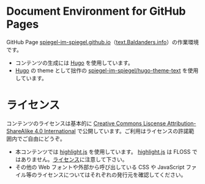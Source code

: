 # Document Environment for GitHub Pages

GitHub Page [spiegel-im-spiegel.github.io](https://github.com/spiegel-im-spiegel/spiegel-im-spiegel.github.io)（[text.Baldanders.info](http://text.baldanders.info/)）の作業環境です。

- コンテンツの生成には [Hugo](https://gohugo.io/) を使用しています。
- [Hugo](https://gohugo.io/) の theme として拙作の [spiegel-im-spiegel/hugo-theme-text](https://github.com/spiegel-im-spiegel/hugo-theme-text) を使用しています。

# ライセンス

コンテンツのライセンスは基本的に [Creative Commons Liscense Attribution-ShareAlike 4.0 International](http://creativecommons.org/licenses/by-sa/4.0/) で公開しています。ご利用はライセンスの許諾範囲内でご自由にどうぞ。

- 本コンテンツでは [highlight.js](https://highlightjs.org/) を使用しています。  [highlight.js](https://highlightjs.org/) は FLOSS ではありません。[ライセンス](http://text.baldanders.info/highlightjs/LICENSE)に注意して下さい。
- その他の Web フォントや外部から呼び出している CSS や JavaScript ファイル等のライセンスについてはそれぞれの発行元を確認してください。

